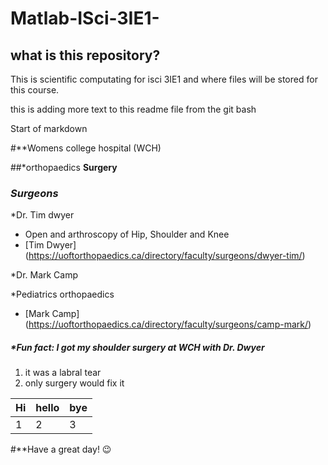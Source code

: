 # Matlab-ISci-3IE1-

## what is this repository?
This is scientific computating for isci 3IE1 and where files will be stored for this course.


this is adding more text to this readme file from the git bash



Start of markdown

#**Womens college hospital (WCH)

##*orthopaedics
**Surgery**

### *Surgeons*
*Dr. Tim dwyer
  * Open and arthroscopy of Hip, Shoulder and Knee
  * [Tim Dwyer] (https://uoftorthopaedics.ca/directory/faculty/surgeons/dwyer-tim/)

*Dr. Mark Camp
  
  *Pediatrics orthopaedics
  * [Mark Camp] (https://uoftorthopaedics.ca/directory/faculty/surgeons/camp-mark/)

##### *Fun fact: I got my shoulder surgery at WCH with Dr. Dwyer

1. it was a labral tear
2. only surgery would fix it 


Hi | hello| bye
---|---|---
1   |2 |  3  


#**Have a great day! :wink: 
